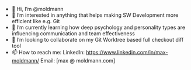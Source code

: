- 👋 Hi, I’m @moldmann
- 👀 I’m interested in anything that helps making SW Development more efficient like e.g. Git 
- 🌱 I’m currently learning how deep psychology and personality types are influencing communication and team effectiveness 
- 💞️ I’m looking to collaborate on my Git Worktree based full checkout diff tool 
- 📫 How to reach me: 
LinkedIn: https://www.linkedin.com/in/max-moldmann/
Email: [max @ moldmann.com]

<!---
moldmann/moldmann is a ✨ special ✨ repository because its `README.md` (this file) appears on your GitHub profile.
You can click the Preview link to take a look at your changes.
--->
